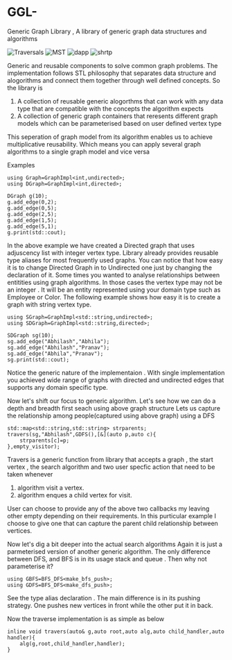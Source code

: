 # GGL-
Generic Graph Library , A library of generic graph data structures and algorithms

![Traversals](https://github.com/abhilashraju/GGL-/blob/main/demo/Graph%202021-07-20%2022-41-01.gif) ![MST](https://github.com/abhilashraju/GGL-/blob/main/demo/MST%202021-07-20%2022-44-32.gif)
![dapp](https://github.com/abhilashraju/GGL-/blob/main/demo/Graph%202021-07-21%2011-17-34.gif) ![shrtp](https://github.com/abhilashraju/GGL-/blob/main/demo/shrt_path.gif)

Generic and reusable components to solve common graph problems. The implementation follows STL philosophy that separates data structure and alogorithms and connect them together through well defined concepts. So the library is 
1) A collection of reusable generic alogorthms that can work with any data type that are compatible with the concepts the algorithm expects
2) A collection of generic graph containers that reresents different graph models which can be parameterised based on user defined vertex type

This seperation of graph model from its algorithm enables us to achieve multiplicative reusability. Which means you can apply several graph algorithms to a single graph model and vice versa

Examples
```
using Graph=GraphImpl<int,undirected>;
using DGraph=GraphImpl<int,directed>;

DGraph g(10);
g.add_edge(0,2);
g.add_edge(0,5);
g.add_edge(2,5);
g.add_edge(1,5);
g.add_edge(5,1);
g.print(std::cout);
```
In the above example we have created a Directed graph that uses adjuscency list with integer vertex type. Library already provides reusable type aliases for most frequently used graphs. You can notice that how easy it is to change Directed Graph in to Undirected one just by changing the declaration of it. 
Some times you wanted to analyse relationships between entitities using graph algorithms. In those cases the vertex type may not be an integer . It will be an entity represented using your domain type such as Employee or Color. The following example shows how easy it is to create a graph with string vertex type.
```
using SGraph=GraphImpl<std::string,undirected>;
using SDGraph=GraphImpl<std::string,directed>;

SDGraph sg(10);
sg.add_edge("Abhilash","Abhila");
sg.add_edge("Abhilash","Pranav");
sg.add_edge("Abhila","Pranav");
sg.print(std::cout);
```
Notice the generic nature of the implementaion . With single implementation you achieved wide range of graphs with directed and undirected edges that supports any domain specific type. 

Now let's shift our focus to generic algorithm. Let's see how we can do a depth and breadth first seach using above graph structure
Lets us capture the relationship among people(captured using above graph) using a DFS
```
std::map<std::string,std::string> strparents;
travers(sg,"Abhilash",GDFS(),[&](auto p,auto c){
    strparents[c]=p;
},empty_visitor);
```
Travers is a generic function from library that accepts a graph , the start vertex , the search algorithm and two user specfic action that need to be taken whenever 
1) algorithm visit a vertex.
2) algorithm enques a child vertex for visit.

User can choose to provide any of the above two callbacks my leaving other empty depending on their requirements. In this purticular example I choose to give one that can capture the parent child relationship between vertices.

Now let's dig a bit deeper into the actual search algorithms
Again it is just a parmeterised version of another generic algorithm. The only difference between DFS, and BFS is in its usage stack and queue . Then why not parameterise it?
```
using GBFS=BFS_DFS<make_bfs_push>;
using GDFS=BFS_DFS<make_dfs_push>;
```
See the type alias declaration . The main difference is in its pushing strategy. One pushes new vertices in front while the other put it in back.

Now the traverse implementation is as simple as below
```
inline void travers(auto& g,auto root,auto alg,auto child_handler,auto handler){
    alg(g,root,child_handler,handler);
}
```

